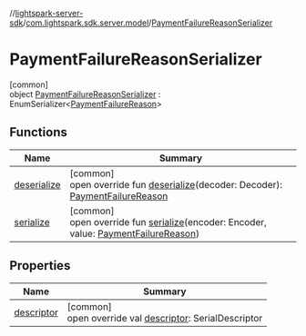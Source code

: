 //[lightspark-server-sdk](../../../index.md)/[com.lightspark.sdk.server.model](../index.md)/[PaymentFailureReasonSerializer](index.md)

# PaymentFailureReasonSerializer

[common]\
object [PaymentFailureReasonSerializer](index.md) : EnumSerializer&lt;[PaymentFailureReason](../-payment-failure-reason/index.md)&gt;

## Functions

| Name | Summary |
|---|---|
| [deserialize](../-withdrawal-request-status-serializer/index.md#-119773072%2FFunctions%2F-1086033721) | [common]<br>open override fun [deserialize](../-withdrawal-request-status-serializer/index.md#-119773072%2FFunctions%2F-1086033721)(decoder: Decoder): [PaymentFailureReason](../-payment-failure-reason/index.md) |
| [serialize](index.md#-981784258%2FFunctions%2F-1086033721) | [common]<br>open override fun [serialize](index.md#-981784258%2FFunctions%2F-1086033721)(encoder: Encoder, value: [PaymentFailureReason](../-payment-failure-reason/index.md)) |

## Properties

| Name | Summary |
|---|---|
| [descriptor](../-withdrawal-request-status-serializer/index.md#-54158242%2FProperties%2F-1086033721) | [common]<br>open override val [descriptor](../-withdrawal-request-status-serializer/index.md#-54158242%2FProperties%2F-1086033721): SerialDescriptor |
